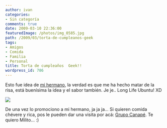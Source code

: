 ```yaml
---
author: ivan
categories:
- Sin categoría
comments: true
date: 2009-03-10 22:36:00
featuredImage: /photos/img_0585.jpg
path: /2009/03/torta-de-cumpleanos-geek
tags:
- Amigos
- Comida
- Familia
- Personal
title: Torta de cumpleaños  Geek!!
wordpress_id: 786
---
```


Esto fue idea de [mi hermano](https://grupocanape.blogspot.com/), la verdad es que me ha hecho matar de la risa, está buenísima la idea y el sabor también. Je je.. Long Life Ubuntu! XD

[![](/photos/img_0585.jpg)](https://1.bp.blogspot.com/_T2UWuNJg3dQ/Sbalrd9TqBI/AAAAAAAABZQ/JdNathhq4xc/s1600-h/img_0585.jpg)

De una vez lo promociono a mi hermano, ja ja ja... Si quieren comida chévere y rica, pos le pueden dar una visita por acá: [Grupo Canapé](https://grupocanape.blogspot.com/). Te quiero Milito... :)